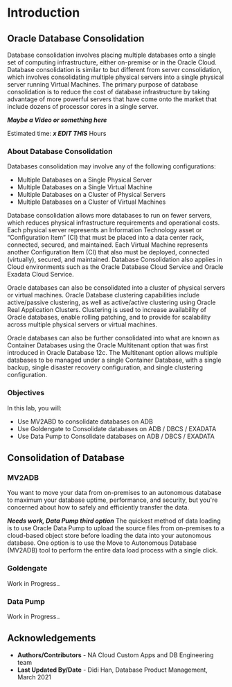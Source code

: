 # Introduction

## Oracle Database Consolidation ##

Database consolidation involves placing multiple databases onto a single set of computing infrastructure, either on-premise or in
the Oracle Cloud. Database consolidation is similar to but different from server consolidation, which involves consolidating
multiple physical servers into a single physical server running Virtual Machines. The primary purpose of database consolidation
is to reduce the cost of database infrastructure by taking advantage of more powerful servers that have come onto the market that
include dozens of processor cores in a single server. 

***Maybe a Video or something here***

Estimated time: ***x EDIT THIS*** Hours

### About Database Consolidation ###

Databases consolidation may involve any of the following configurations:
- Multiple Databases on a Single Physical Server
- Multiple Databases on a Single Virtual Machine
- Multiple Databases on a Cluster of Physical Servers
- Multiple Databases on a Cluster of Virtual Machines

Database consolidation allows more databases to run on fewer servers, which reduces physical infrastructure requirements and operational
costs. Each physical server represents an Information Technology asset or “Configuration Item” (CI) that must be placed into a
data center rack, connected, secured, and maintained. Each Virtual Machine represents another Configuration Item (CI) that also
must be deployed, connected (virtually), secured, and maintained. Database Consolidation also applies in Cloud environments
such as the Oracle Database Cloud Service and Oracle Exadata Cloud Service.

Oracle databases can also be consolidated into a cluster of physical servers or virtual machines. Oracle Database clustering
capabilities include active/passive clustering, as well as active/active clustering using Oracle Real Application Clusters. Clustering
is used to increase availability of Oracle databases, enable rolling patching, and to provide for scalability across multiple physical
servers or virtual machines.

Oracle databases can also be further consolidated into what are known as Container Databases using the Oracle Multitenant
option that was first introduced in Oracle Database 12c. The Multitenant option allows multiple databases to be managed under
a single Container Database, with a single backup, single disaster recovery configuration, and single clustering configuration.


### Objectives

In this lab, you will:

* Use MV2ABD to consolidate databases on ADB
* Use Goldengate to Consolidate databases on ADB / DBCS / EXADATA
* Use Data Pump to Consolidate databases on ADB / DBCS / EXADATA


## Consolidation of Database

### **MV2ADB**

You want to move your data from on-premises to an autonomous database to maximum your database uptime, performance, and security, but you're concerned about how to safely and efficiently transfer the data.


***Needs work, Data Pump third option***
The quickest method of data loading is to use Oracle Data Pump to upload the source files from on-premises to a cloud-based object store before loading the data into your autonomous database. One option is to use the Move to Autonomous Database (MV2ADB) tool to perform the entire data load process with a single click.

### **Goldengate**
Work in Progress..

### **Data Pump**
Work in Progress..


## Acknowledgements

- **Authors/Contributors** - NA Cloud Custom Apps and DB Engineering team
- **Last Updated By/Date** - Didi Han, Database Product Management, March 2021